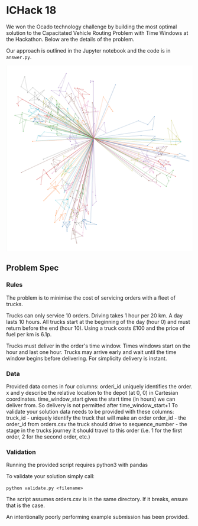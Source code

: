 # ICHack 18
We won the Ocado technology challenge by building the most optimal solution
to the Capacitated Vehicle Routing Problem with Time Windows at the Hackathon.
Below are the details of the problem.

Our approach is outlined in the Jupyter notebook and the code is in `answer.py`.

![Visualisation of our solution](vis.png)

## Problem Spec

### Rules

The problem is to minimise the cost of servicing orders with a fleet of trucks.

Trucks can only service 10 orders. Driving takes 1 hour per 20 km. A day lasts 10 hours. All trucks start at the beginning of the day (hour 0) and must return before the end (hour 10). Using a truck costs £100 and the price of fuel per km is 6.1p.

Trucks must deliver in the order's time window. Times windows start on the hour and last one hour. Trucks may arrive early and wait until the time window begins before delivering. For simplicity delivery is instant.

### Data

Provided data comes in four columns:
orderi\_id uniquely identifies the order.
x and y describe the relative location to the depot (at 0, 0) in Cartesian coordinates.
time\_window\_start gives the start time (in hours) we can deliver from. So delivery is not permitted after time\_window\_start+1
To validate your solution data needs to be provided with these columns:
truck\_id - uniquely identify the truck that will make an order
order\_id - the order\_id from orders.csv the truck should drive to
sequence\_number - the stage in the trucks journey it should travel to this order (i.e. 1 for the first order, 2 for the second order, etc.)

### Validation

Running the provided script requires python3 with pandas

To validate your solution simply call:

`python validate.py <filename>`

The script assumes orders.csv is in the same directory. If it breaks, ensure that is the case.

An intentionally poorly performing example submission has been provided.    
